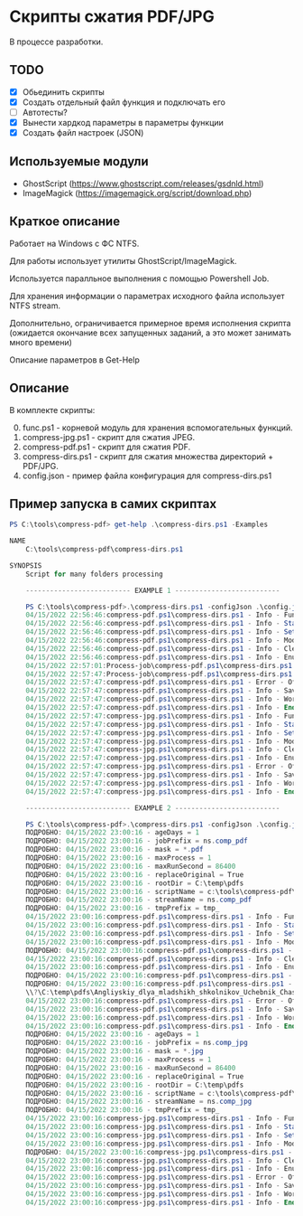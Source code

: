 # Скрипты сжатия PDF/JPG

В процессе разработки.

## TODO

- [x] Обьединить скрипты
- [x] Создать отдельный файл функция и подключать его
- [ ] Автотесты?
- [x] Вынести хардкод параметры в параметры функции
- [x] Создать файл настроек (JSON)

## Используемые модули

- GhostScript (<https://www.ghostscript.com/releases/gsdnld.html>)
- ImageMagick (<https://imagemagick.org/script/download.php>)

## Краткое описание

Работает на Windows с ФС NTFS.

Для работы использует утилиты GhostScript/ImageMagick.

Используется паралльное выполнения с помощью Powershell Job.

Для хранения информации о параметрах исходного файла использует NTFS stream.

Дополнительно, ограничивается примерное время исполнения скрипта (ожидается окончание всех запущенных заданий, 
а это может занимать много времени)

Описание параметров в Get-Help

## Описание

В комплекте скрипты:

0. func.ps1 - корневой модуль для хранения вспомогательных функций.
1. compress-jpg.ps1 - скрипт для сжатия JPEG.
2. compress-pdf.ps1 - скрипт для сжатия PDF.
3. compress-dirs.ps1 - скрипт для сжатия множества директорий + PDF/JPG.
4. config.json - пример файла конфигурация для compress-dirs.ps1

## Пример запуска в самих скриптах

``` powershell
PS C:\tools\compress-pdf> get-help .\compress-dirs.ps1 -Examples

NAME
    C:\tools\compress-pdf\compress-dirs.ps1

SYNOPSIS
    Script for many folders processing

    -------------------------- EXAMPLE 1 --------------------------

    PS C:\tools\compress-pdf>.\compress-dirs.ps1 -configJson .\config.json | Tee-Object -FilePath .\compress-dirs.log
    04/15/2022 22:56:46:compress-pdf.ps1\compress-dirs.ps1 - Info - Func module C:\tools\compress-pdf\func.ps1 check
    04/15/2022 22:56:46:compress-pdf.ps1\compress-dirs.ps1 - Info - Start script
    04/15/2022 22:56:46:compress-pdf.ps1\compress-dirs.ps1 - Info - Set variables
    04/15/2022 22:56:46:compress-pdf.ps1\compress-dirs.ps1 - Info - Modify path to \\?\C:\temp\pdfs
    04/15/2022 22:56:46:compress-pdf.ps1\compress-dirs.ps1 - Info - Clean old jobs ns.comp_pdf*
    04/15/2022 22:56:46:compress-pdf.ps1\compress-dirs.ps1 - Info - Enum files in \\?\C:\temp\pdfs
    04/15/2022 22:57:01:Process-job\compress-pdf.ps1\compress-dirs.ps1 - Info - Process \\?\C:\temp\pdfs\aci_seminar-part1.pdf OK
    04/15/2022 22:57:47:Process-job\compress-pdf.ps1\compress-dirs.ps1 - Info - Process \\?\C:\temp\pdfs\Angliyskiy_dlya_mladshikh_shkolnikov_Uchebnik_Chast_1_-_2011.pdf OK
    04/15/2022 22:57:47:compress-pdf.ps1\compress-dirs.ps1 - Error - Отказано в доступе по пути "\\?\C:\temp\pdfs\longdirs".
    04/15/2022 22:57:47:compress-pdf.ps1\compress-dirs.ps1 - Info - Save spaces 1.23 MB
    04/15/2022 22:57:47:compress-pdf.ps1\compress-dirs.ps1 - Info - Work time 00:01:00.8987111
    04/15/2022 22:57:47:compress-pdf.ps1\compress-dirs.ps1 - Info - End script
    04/15/2022 22:57:47:compress-jpg.ps1\compress-dirs.ps1 - Info - Func module C:\tools\compress-pdf\func.ps1 check
    04/15/2022 22:57:47:compress-jpg.ps1\compress-dirs.ps1 - Info - Start script
    04/15/2022 22:57:47:compress-jpg.ps1\compress-dirs.ps1 - Info - Set variables
    04/15/2022 22:57:47:compress-jpg.ps1\compress-dirs.ps1 - Info - Modify path to \\?\C:\temp\pdfs
    04/15/2022 22:57:47:compress-jpg.ps1\compress-dirs.ps1 - Info - Clean old jobs ns.comp_jpg*
    04/15/2022 22:57:47:compress-jpg.ps1\compress-dirs.ps1 - Info - Enum files in \\?\C:\temp\pdfs
    04/15/2022 22:57:47:compress-jpg.ps1\compress-dirs.ps1 - Error - Отказано в доступе по пути "\\?\C:\temp\pdfs\longdirs".
    04/15/2022 22:57:47:compress-jpg.ps1\compress-dirs.ps1 - Info - Save spaces 0 MB
    04/15/2022 22:57:47:compress-jpg.ps1\compress-dirs.ps1 - Info - Work time 00:00:00.0156264
    04/15/2022 22:57:47:compress-jpg.ps1\compress-dirs.ps1 - Info - End script

    -------------------------- EXAMPLE 2 --------------------------

    PS C:\tools\compress-pdf>.\compress-dirs.ps1 -configJson .\config.json -Verbose
    ПОДРОБНО: 04/15/2022 23:00:16 - ageDays = 1
    ПОДРОБНО: 04/15/2022 23:00:16 - jobPrefix = ns.comp_pdf
    ПОДРОБНО: 04/15/2022 23:00:16 - mask = *.pdf
    ПОДРОБНО: 04/15/2022 23:00:16 - maxProcess = 1
    ПОДРОБНО: 04/15/2022 23:00:16 - maxRunSecond = 86400
    ПОДРОБНО: 04/15/2022 23:00:16 - replaceOriginal = True
    ПОДРОБНО: 04/15/2022 23:00:16 - rootDir = C:\temp\pdfs
    ПОДРОБНО: 04/15/2022 23:00:16 - scriptName = c:\tools\compress-pdf\compress-pdf.ps1
    ПОДРОБНО: 04/15/2022 23:00:16 - streamName = ns.comp_pdf
    ПОДРОБНО: 04/15/2022 23:00:16 - tmpPrefix = tmp_
    04/15/2022 23:00:16:compress-pdf.ps1\compress-dirs.ps1 - Info - Func module C:\tools\compress-pdf\func.ps1 check
    04/15/2022 23:00:16:compress-pdf.ps1\compress-dirs.ps1 - Info - Start script
    04/15/2022 23:00:16:compress-pdf.ps1\compress-dirs.ps1 - Info - Set variables
    04/15/2022 23:00:16:compress-pdf.ps1\compress-dirs.ps1 - Info - Modify path to \\?\C:\temp\pdfs
    ПОДРОБНО: 04/15/2022 23:00:16:compress-pdf.ps1\compress-dirs.ps1 - Verbose - Check access to \\?\C:\temp\pdfs
    04/15/2022 23:00:16:compress-pdf.ps1\compress-dirs.ps1 - Info - Clean old jobs ns.comp_pdf*
    04/15/2022 23:00:16:compress-pdf.ps1\compress-dirs.ps1 - Info - Enum files in \\?\C:\temp\pdfs
    ПОДРОБНО: 04/15/2022 23:00:16:compress-pdf.ps1\compress-dirs.ps1 - Verbose - Check file \\?\C:\temp\pdfs\aci_seminar-part1.pdf
    ПОДРОБНО: 04/15/2022 23:00:16:compress-pdf.ps1\compress-dirs.ps1 - Verbose - Check file
    \\?\C:\temp\pdfs\Angliyskiy_dlya_mladshikh_shkolnikov_Uchebnik_Chast_1_-_2011.pdf
    04/15/2022 23:00:16:compress-pdf.ps1\compress-dirs.ps1 - Error - Отказано в доступе по пути "\\?\C:\temp\pdfs\longdirs".
    04/15/2022 23:00:16:compress-pdf.ps1\compress-dirs.ps1 - Info - Save spaces 0 MB
    04/15/2022 23:00:16:compress-pdf.ps1\compress-dirs.ps1 - Info - Work time 00:00:00.0468744
    04/15/2022 23:00:16:compress-pdf.ps1\compress-dirs.ps1 - Info - End script
    ПОДРОБНО: 04/15/2022 23:00:16 - ageDays = 1
    ПОДРОБНО: 04/15/2022 23:00:16 - jobPrefix = ns.comp_jpg
    ПОДРОБНО: 04/15/2022 23:00:16 - mask = *.jpg
    ПОДРОБНО: 04/15/2022 23:00:16 - maxProcess = 1
    ПОДРОБНО: 04/15/2022 23:00:16 - maxRunSecond = 86400
    ПОДРОБНО: 04/15/2022 23:00:16 - replaceOriginal = True
    ПОДРОБНО: 04/15/2022 23:00:16 - rootDir = C:\temp\pdfs
    ПОДРОБНО: 04/15/2022 23:00:16 - scriptName = c:\tools\compress-pdf\compress-jpg.ps1
    ПОДРОБНО: 04/15/2022 23:00:16 - streamName = ns.comp_jpg
    ПОДРОБНО: 04/15/2022 23:00:16 - tmpPrefix = tmp_
    04/15/2022 23:00:16:compress-jpg.ps1\compress-dirs.ps1 - Info - Func module C:\tools\compress-pdf\func.ps1 check
    04/15/2022 23:00:16:compress-jpg.ps1\compress-dirs.ps1 - Info - Start script
    04/15/2022 23:00:16:compress-jpg.ps1\compress-dirs.ps1 - Info - Set variables
    04/15/2022 23:00:16:compress-jpg.ps1\compress-dirs.ps1 - Info - Modify path to \\?\C:\temp\pdfs
    ПОДРОБНО: 04/15/2022 23:00:16:compress-jpg.ps1\compress-dirs.ps1 - Verbose - Check access to \\?\C:\temp\pdfs
    04/15/2022 23:00:16:compress-jpg.ps1\compress-dirs.ps1 - Info - Clean old jobs ns.comp_jpg*
    04/15/2022 23:00:16:compress-jpg.ps1\compress-dirs.ps1 - Info - Enum files in \\?\C:\temp\pdfs
    04/15/2022 23:00:16:compress-jpg.ps1\compress-dirs.ps1 - Error - Отказано в доступе по пути "\\?\C:\temp\pdfs\longdirs".
    04/15/2022 23:00:16:compress-jpg.ps1\compress-dirs.ps1 - Info - Save spaces 0 MB
    04/15/2022 23:00:16:compress-jpg.ps1\compress-dirs.ps1 - Info - Work time 00:00:00.0156243
    04/15/2022 23:00:16:compress-jpg.ps1\compress-dirs.ps1 - Info - End script
```
